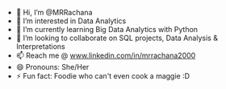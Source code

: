- 👋 Hi, I’m @MRRachana
- 👀 I’m interested in Data Analytics 
- 🌱 I’m currently learning Big Data Analytics with Python
- 💞️ I’m looking to collaborate on SQL projects, Data Analysis & Interpretations
- 📫 Reach me @ www.linkedin.com/in/mrrachana2000
- 😄 Pronouns: She/Her
- ⚡ Fun fact: Foodie who can't even cook a maggie :D 

<!---
MRRachana/MRRachana is a ✨ special ✨ repository because its `README.md` (this file) appears on your GitHub profile.
You can click the Preview link to take a look at your changes.
--->
